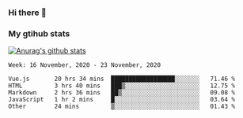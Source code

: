 ### Hi there 👋

### My gtihub stats

[![Anurag's github stats](https://github-readme-stats.vercel.app/api?username=gaozhidong)](https://github.com/gaozhidong/github-readme-stats)

<!--START_SECTION:waka-->
```text
Week: 16 November, 2020 - 23 November, 2020

Vue.js       20 hrs 34 mins  ██████████████████░░░░░░░   71.46 % 
HTML         3 hrs 40 mins   ███▒░░░░░░░░░░░░░░░░░░░░░   12.75 % 
Markdown     2 hrs 36 mins   ██▒░░░░░░░░░░░░░░░░░░░░░░   09.08 % 
JavaScript   1 hr 2 mins     █░░░░░░░░░░░░░░░░░░░░░░░░   03.64 % 
Other        24 mins         ▒░░░░░░░░░░░░░░░░░░░░░░░░   01.43 % 
```
<!--END_SECTION:waka-->